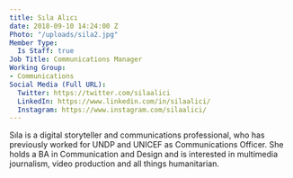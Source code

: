 ```yaml
---
title: Sıla Alıcı
date: 2018-09-10 14:24:00 Z
Photo: "/uploads/sila2.jpg"
Member Type:
  Is Staff: true
Job Title: Communications Manager
Working Group:
- Communications
Social Media (Full URL):
  Twitter: https://twitter.com/silaalici
  LinkedIn: https://www.linkedin.com/in/silaalici/
  Instagram: https://www.instagram.com/silaalici/
---
```


Sıla is a digital storyteller and communications professional, who has previously worked for UNDP and UNICEF as Communications Officer. She holds a BA in Communication and Design and is interested in multimedia journalism, video production and all things humanitarian.